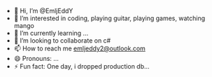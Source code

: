 - 👋 Hi, I’m @EmljEddY
- 👀 I’m interested in coding, playing guitar, playing games, watching mango
- 🌱 I’m currently learning ...
- 💞️ I’m looking to collaborate on c#
- 📫 How to reach me emljeddy2@outlook.com
- 😄 Pronouns: ...
- ⚡ Fun fact: One day, i dropped production db...

<!---
EmljEddY/EmljEddY is a ✨ special ✨ repository because its `README.md` (this file) appears on your GitHub profile.
You can click the Preview link to take a look at your changes.
--->
